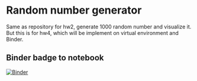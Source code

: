 # Random number generator
Same as repository for hw2, generate 1000 random number and visualize it. But this is for hw4, which will be implement on virtual environment and Binder.


## Binder badge to notebook
[![Binder](https://mybinder.org/badge_logo.svg)](https://mybinder.org/v2/gh/yanghaoxixi/dsci560H4_random_number/main?filepath=run_visualization.ipynb)
